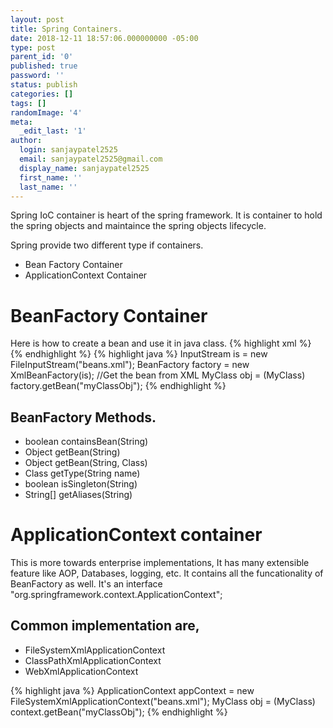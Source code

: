 ```yaml
---
layout: post
title: Spring Containers.
date: 2018-12-11 18:57:06.000000000 -05:00
type: post
parent_id: '0'
published: true
password: ''
status: publish
categories: []
tags: []
randomImage: '4'
meta:
  _edit_last: '1'
author:
  login: sanjaypatel2525
  email: sanjaypatel2525@gmail.com
  display_name: sanjaypatel2525
  first_name: ''
  last_name: ''
---
```

Spring IoC container is heart of the spring framework. It is container to hold the spring objects and maintaince the spring objects lifecycle. 

Spring provide two different type if containers.
* Bean Factory Container
* ApplicationContext Container

# BeanFactory Container
Here is how to create a bean and use it in java class.
{% highlight xml %}
<bean id = "..." class = "..." />
{% endhighlight %}
{% highlight java %}
InputStream is = new FileInputStream("beans.xml");
BeanFactory factory = new XmlBeanFactory(is);
//Get the bean from XML
MyClass obj = (MyClass) factory.getBean("myClassObj");
{% endhighlight %}

## BeanFactory Methods. 
* boolean containsBean(String)
* Object getBean(String)
* Object getBean(String, Class)
* Class getType(String name)
* boolean isSingleton(String)
* String[] getAliases(String)

# ApplicationContext container
This is more towards enterprise implementations, It has many extensible feature like AOP, Databases, logging, etc. It contains all the funcationality of BeanFactory as well. It's an interface "org.springframework.context.ApplicationContext";


## Common implementation are,
* FileSystemXmlApplicationContext
* ClassPathXmlApplicationContext
* WebXmlApplicationContext 

{% highlight java %}
ApplicationContext appContext = new FileSystemXmlApplicationContext("beans.xml");
MyClass obj = (MyClass) context.getBean("myClassObj");
{% endhighlight %}